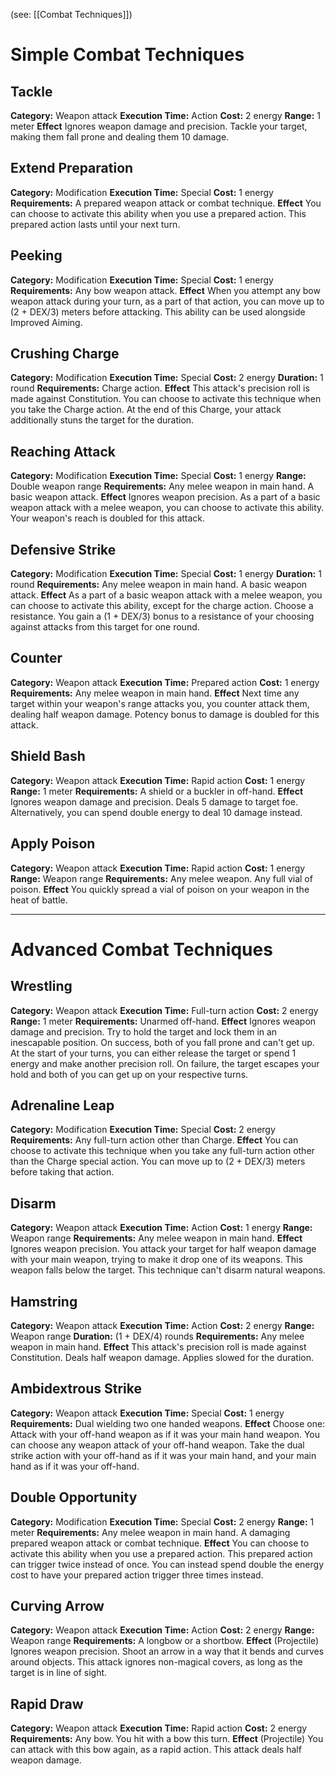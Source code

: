 (see: [[Combat Techniques]])

# Simple Combat Techniques
## Tackle
**Category:** Weapon attack
**Execution Time:** Action
**Cost:** 2 energy
**Range:** 1 meter
**Effect**
	Ignores weapon damage and precision.
	Tackle your target, making them fall prone and dealing them 10 damage.

## Extend Preparation
**Category:** Modification
**Execution Time:** Special
**Cost:** 1 energy
**Requirements:**
	A prepared weapon attack or combat technique.
**Effect**
	You can choose to activate this ability when you use a prepared action. This prepared action lasts until your next turn.

## Peeking
**Category:** Modification
**Execution Time:** Special
**Cost:** 1 energy
**Requirements:**
	Any bow weapon attack.
**Effect**
	When you attempt any bow weapon attack during your turn, as a part of that action, you can move up to (2 + DEX/3) meters before attacking. 
	This ability can be used alongside Improved Aiming. 

## Crushing Charge
**Category:** Modification
**Execution Time:** Special
**Cost:** 2 energy
**Duration:** 1 round
**Requirements:**
	Charge action.
**Effect**
	This attack's precision roll is made against Constitution.
	You can choose to activate this technique when you take the Charge action.
	At the end of this Charge, your attack additionally stuns the target for the duration.

## Reaching Attack
**Category:** Modification
**Execution Time:** Special 
**Cost:** 1 energy
**Range:** Double weapon range
**Requirements:**
	Any melee weapon in main hand.
	A basic weapon attack.
**Effect**
	Ignores weapon precision.
	As a part of a basic weapon attack with a melee weapon, you can choose to activate this ability. Your weapon's reach is doubled for this attack.

## Defensive Strike
**Category:** Modification
**Execution Time:** Special
**Cost:** 1 energy
**Duration:** 1 round
**Requirements:**
	Any melee weapon in main hand.
	A basic weapon attack.
**Effect**
	As a part of a basic weapon attack with a melee weapon, you can choose to activate this ability, except for the charge action.
	Choose a resistance. You gain a (1 + DEX/3) bonus to a resistance of your choosing against attacks from this target for one round.

## Counter
**Category:** Weapon attack
**Execution Time:** Prepared action 
**Cost:** 1 energy
**Requirements:**
	Any melee weapon in main hand.
**Effect**
	Next time any target within your weapon's range attacks you, you counter attack them, dealing half weapon damage. Potency bonus to damage is doubled for this attack.

## Shield Bash
**Category:** Weapon attack
**Execution Time:** Rapid action
**Cost:** 1 energy
**Range:** 1 meter
**Requirements:**
	A shield or a buckler in off-hand.
**Effect**
	Ignores weapon damage and precision.
	Deals 5 damage to target foe. 
	Alternatively, you can spend double energy to deal 10 damage instead.

## Apply Poison
**Category:** Weapon attack
**Execution Time:** Rapid action
**Cost:** 1 energy
**Range:** Weapon range
**Requirements:**
	Any melee weapon.
	Any full vial of poison. 
**Effect**
	You quickly spread a vial of poison on your weapon in the heat of battle.

---
# Advanced Combat Techniques
## Wrestling 
**Category:** Weapon attack
**Execution Time:** Full-turn action
**Cost:** 2 energy
**Range:** 1 meter
**Requirements:**
	Unarmed off-hand.
**Effect**
	Ignores weapon damage and precision. 
	Try to hold the target and lock them in an inescapable position. On success, both of you fall prone and can't get up.
	At the start of your turns, you can either release the target or spend 1 energy and make another precision roll. On failure, the target escapes your hold and both of you can get up on your respective turns.

## Adrenaline Leap
**Category:** Modification
**Execution Time:** Special
**Cost:** 2 energy
**Requirements:**
	Any full-turn action other than Charge.
**Effect**
	You can choose to activate this technique when you take any full-turn action other than the Charge special action.
	You can move up to (2 + DEX/3) meters before taking that action.

## Disarm
**Category:** Weapon attack
**Execution Time:** Action
**Cost:** 1 energy
**Range:** Weapon range
**Requirements:**
	Any melee weapon in main hand.
**Effect**
	Ignores weapon precision. 
	You attack your target for half weapon damage with your main weapon, trying to make it drop one of its weapons. This weapon falls below the target.
	This technique can't disarm natural weapons.

## Hamstring
**Category:** Weapon attack
**Execution Time:** Action
**Cost:** 2 energy
**Range:** Weapon range
**Duration:** (1 + DEX/4) rounds
**Requirements:**
	Any melee weapon in main hand.
**Effect**
	This attack's precision roll is made against Constitution.
	Deals half weapon damage.
	Applies slowed for the duration.

## Ambidextrous Strike
**Category:** Weapon attack
**Execution Time:** Special
**Cost:** 1 energy
**Requirements:**
	Dual wielding two one handed weapons.
**Effect**
	Choose one:
	Attack with your off-hand weapon as if it was your main hand weapon. You can choose any weapon attack of your off-hand weapon.
	Take the dual strike action with your off-hand as if it was your main hand, and your main hand as if it was your off-hand.

## Double Opportunity
**Category:** Modification
**Execution Time:** Special
**Cost:** 2 energy
**Range:** 1 meter
**Requirements:**
	Any melee weapon in main hand.
	A damaging prepared weapon attack or combat technique.
**Effect**
	You can choose to activate this ability when you use a prepared action. This prepared action can trigger twice instead of once. You can instead spend double the energy cost to have your prepared action trigger three times instead.

## Curving Arrow
**Category:** Weapon attack
**Execution Time:** Action
**Cost:** 2 energy
**Range:** Weapon range
**Requirements:**
	A longbow or a shortbow.
**Effect**
	(Projectile)
	Ignores weapon precision. 
	Shoot an arrow in a way that it bends and curves around objects.
	This attack ignores non-magical covers, as long as the target is in line of sight. 

## Rapid Draw
**Category:** Weapon attack
**Execution Time:** Rapid action
**Cost:** 2 energy
**Requirements:**
	Any bow.
	You hit with a bow this turn.
**Effect**
	(Projectile)
	You can attack with this bow again, as a rapid action. This attack deals half weapon damage. 